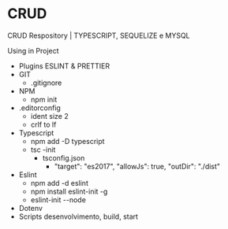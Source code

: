 # CRUD
CRUD Respository | TYPESCRIPT, SEQUELIZE e MYSQL

  Using in Project
   - Plugins ESLINT & PRETTIER
   - GIT
      - .gitignore
   - NPM
      - npm init
   - .editorconfig
      - ident size 2
      - crlf to lf
   - Typescript
      - npm add -D typescript
      - tsc -init
         - tsconfig.json
              - "target": "es2017", "allowJs": true, "outDir": "./dist"
   - Eslint
     - npm add -d eslint
     - npm install eslint-init -g
     - eslint-init --node
   - Dotenv
   - Scripts desenvolvimento, build, start
